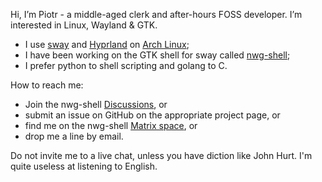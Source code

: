 Hi, I’m Piotr - a middle-aged clerk and after-hours FOSS developer. I’m interested in Linux, Wayland & GTK.

- I use [sway](https://github.com/swaywm/sway) and [Hyprland](https://github.com/hyprwm/Hyprland) on [Arch Linux](https://archlinux.org);
- I have been working on the GTK shell for sway called [nwg-shell](https://github.com/nwg-piotr/nwg-shell);
- I prefer python to shell scripting and golang to C.

How to reach me:

- Join the nwg-shell [Discussions](https://github.com/nwg-piotr/nwg-shell/discussions), or
- submit an issue on GitHub on the appropriate project page, or
- find me on the nwg-shell [Matrix space](https://matrix.to/#/@nwg-piotr:matrix.org), or
- drop me a line by email.

Do not invite me to a live chat, unless you have diction like John Hurt. I'm quite useless at listening to English.

<!---
nwg-piotr/nwg-piotr is a ✨ special ✨ repository because its `README.md` (this file) appears on your GitHub profile.
You can click the Preview link to take a look at your changes.
--->
